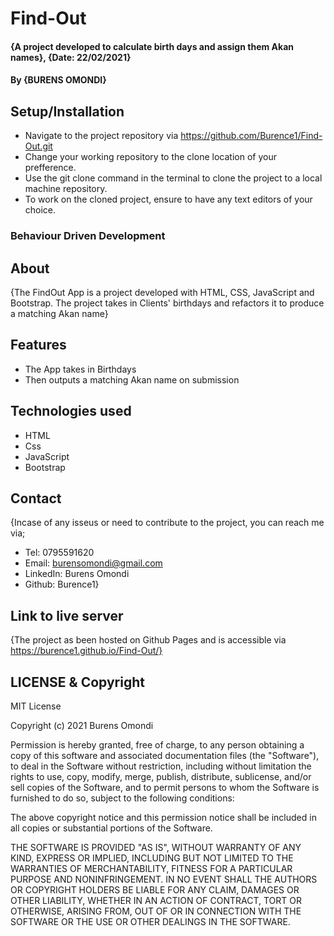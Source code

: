 # Find-Out
#### {A project developed to calculate birth days and assign them Akan names}, {Date: 22/02/2021}
#### By **{BURENS OMONDI}**
## Setup/Installation
* Navigate to the project repository via https://github.com/Burence1/Find-Out.git 
* Change your working repository to the clone location of your prefference.
* Use the git clone command in the terminal to clone the project to a local machine repository.
* To work on the cloned project, ensure to have any text editors of your choice.
### Behaviour Driven Development
## About
{The FindOut App is a project developed with HTML, CSS, JavaScript and Bootstrap. The project takes in Clients' birthdays and refactors it to produce a matching Akan name}
## Features
* The App takes in Birthdays
* Then outputs a matching Akan name on submission
## Technologies used
* HTML
* Css
* JavaScript
* Bootstrap
 ## Contact
 {Incase of any isseus or need to contribute to the project, you can reach me via;
 * Tel: 0795591620
 * Email: burensomondi@gmail.com
 * LinkedIn: Burens Omondi
 * Github: Burence1}
 ## Link to live server
 {The project as been hosted on Github Pages and is accessible via https://burence1.github.io/Find-Out/}

 ## LICENSE & Copyright
 MIT License

Copyright (c) 2021 Burens Omondi

Permission is hereby granted, free of charge, to any person obtaining a copy
of this software and associated documentation files (the "Software"), to deal
in the Software without restriction, including without limitation the rights
to use, copy, modify, merge, publish, distribute, sublicense, and/or sell
copies of the Software, and to permit persons to whom the Software is
furnished to do so, subject to the following conditions:

The above copyright notice and this permission notice shall be included in all
copies or substantial portions of the Software.

THE SOFTWARE IS PROVIDED "AS IS", WITHOUT WARRANTY OF ANY KIND, EXPRESS OR
IMPLIED, INCLUDING BUT NOT LIMITED TO THE WARRANTIES OF MERCHANTABILITY,
FITNESS FOR A PARTICULAR PURPOSE AND NONINFRINGEMENT. IN NO EVENT SHALL THE
AUTHORS OR COPYRIGHT HOLDERS BE LIABLE FOR ANY CLAIM, DAMAGES OR OTHER
LIABILITY, WHETHER IN AN ACTION OF CONTRACT, TORT OR OTHERWISE, ARISING FROM,
OUT OF OR IN CONNECTION WITH THE SOFTWARE OR THE USE OR OTHER DEALINGS IN THE
SOFTWARE.
